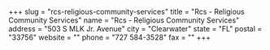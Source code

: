 +++
slug = "rcs-religious-community-services"
title = "Rcs - Religious Community Services"
name = "Rcs - Religious Community Services"
address = "503 S MLK Jr. Avenue"
city = "Clearwater"
state = "FL"
postal = "33756"
website = ""
phone = "727 584-3528"
fax = ""
+++
